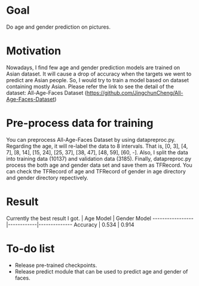 # Goal
Do age and gender prediction on pictures.

# Motivation
Nowadays, I find few age and gender prediction models are trained on Asian dataset.
It will cause a drop of accuracy when the targets we went to predict are Asian people.
So, I would try to train a model based on dataset containing mostly Asian.
Please refer the link to see the detail of the dataset: All-Age-Faces Dataset
(https://github.com/JingchunCheng/All-Age-Faces-Dataset) 

# Pre-process data for training
You can preprocess All-Age-Faces Dataset by using datapreproc.py. Regarding the age, it will re-label the data to 
8 intervals. That is, [0, 3], [4, 7], [8, 14], [15, 24], [25, 37], [38, 47], [48, 59], [60, -]. 
Also, I split the data into training data (10137) and validation data (3185).
Finally, datapreproc.py process the both age and gender data set and save them as TFRecord.
You can check the TFRecord of age and TFRecord of gender in age directory and gender directory repectively.

# Result
Currently the best result I got.
                 |  Age Model |  Gender Model
-----------------|------------|--------------
Accuracy         |  0.534     |  0.914

# To-do list
* Release pre-trained checkpoints.
* Release predict module that can be used to predict age and gender of faces.
